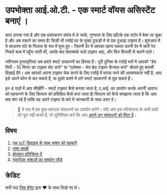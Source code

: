 # उपभोक्ता आई.ओ.टी. - एक स्मार्ट वॉयस असिस्टेंट बनाएं । 

चारा उगाया गया है और एक प्रसंस्करण संयंत्र में ले जाके, गुणवत्ता के लिए छाँटके एक स्टोर में बेचा जा चुका है और अब पकाने का समय है! किसी भी रसोई घर के मुख्य टुकड़ों में से एक टुकड़ा टाइमर है। शुरुआत में ये साधारण घंटे के गिलास के रूप में शुरू हुए -  जितनी देर में आपका खाना पकता उतनी देर में सारी रेत निचले बल्ब में पहुँच जाती थी, उसके बाद क्लाक्वर्क वाले टाइमर आए, और फिर बिजली से चलने वाले।

नवीनतम पुनरावृत्तियां अब हमारे स्मार्ट उपकरणों का हिस्सा हैं। पूरी दुनिया के रसोई घरों में आपको "हेय सिरी - 10 मिनट का टाइमर सेट करो" या "एलेक्सा - मेरा ब्रेड टाइमर कैन्सल करो" बोलते हुए बावर्ची दिखाई देंगे। अब आपको अपना टाइमर चेक करने के लिए रसोई में वापस जाने की आवश्यकता नहीं है, आप इसे अपने फोन से कर सकते हैं, या दूसरे कमरे में लगे स्मार्ट उपकरणों से पूछ सकते हैं।

इन 4 पाठों में आप सीखेंगेि - स्मार्ट टाइमर कैसे बनाया जाता है, ए.आई. का उपयोग करके अपनी आवाज को पहचानने के लिए सिस्टम को प्रशिक्षित कैसे करा जाता हैा सिस्टम को कैसे समझाया जाता है कि आप क्या मांग रहे हैं ताकि वह अपने टाइमर के बारे में जानकारी के साथ उत्तर दे।

> 💁 ये पाठ में हम कुछ क्लाउड संसाधनों का उपयोग करेंगे। यदि आप इस परियोजना के सभी पाठों को पूरा नहीं करते हैं, तो सुनिश्चित करें कि आप [अपने उन संसाधनों को मिटा दें](../clean-up.md)।

## विषय

1. [एक IoT डिवाइस के साथ भाषण को पहचानें](./lessons/1-speech-recognition/README.md)
1. [भाषा समझें](./lessons/2-language-understanding/README.md)
1. [बोलकर प्रतिक्रिया दें](./lessons/3-spoken-feedback/README.md)
1. [एकाधिक भाषाओं का समर्थन जोड़े](./lessons/4-multiple-language-support/README.md)

## क्रेडिट

सभी पाठ [जिम बेनेट](https://GitHub.com/JimBobBennett) द्वारा ♥️ ️के साथ लिखे गए थे।
